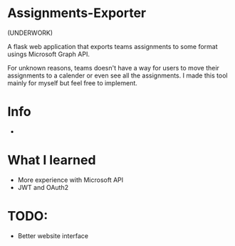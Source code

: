 # Assignments-Exporter
(UNDERWORK)
 
 A flask web application that exports teams assignments to some format usings Microsoft Graph API. 
 
 For unknown reasons, teams doesn't have a way for users to move their assignments to a calender or even see all the assignments. I made this tool mainly for myself but feel free to implement.
 
 # Info
 -
 
 # What I learned
 - More experience with Microsoft API
 - JWT and OAuth2
 
# TODO:
 - Better website interface
 
